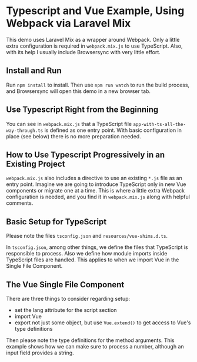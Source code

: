 # Typescript and Vue Example, Using Webpack via Laravel Mix

This demo uses Laravel Mix as a wrapper around Webpack. Only a little extra configuration is required in `webpack.mix.js` to use TypeScript. Also, with its help I usually include Browsersync with very little effort.

## Install and Run

Run `npm install` to install. Then use `npm run watch` to run the build process, and Browsersync will open this demo in a new browser tab.

## Use Typescript Right from the Beginning

You can see in `webpack.mix.js` that a TypeScript file `app-with-ts-all-the-way-through.ts` is defined as one entry point. With basic configuration in place (see below) there is no more preparation needed.

## How to Use Typescript Progressively in an Existing Project

`webpack.mix.js` also includes a directive to use an existing `*.js` file as an entry point. Imagine we are going to introduce TypeScript only in new Vue components or migrate one at a time. This is where a little extra Webpack configuration is needed, and you find it in `webpack.mix.js` along with helpful comments.

## Basic Setup for TypeScript

Please note the files `tsconfig.json` and `resources/vue-shims.d.ts`.

In `tsconfig.json`, among other things, we define the files that TypeScript is responsible to process. Also we define how module imports inside TypeScript files are handled. This applies to when we import Vue in the Single File Component.

## The Vue Single File Component

There are three things to consider regarding setup:

- set the lang attribute for the script section
- import Vue
- export not just some object, but use `Vue.extend()` to get access to Vue's type definitions

Then please note the type definitions for the method arguments. This example shows how we can make sure to process a number, although an input field provides a string.
